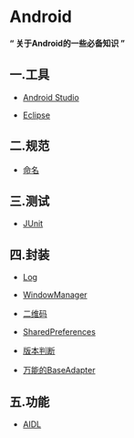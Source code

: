 # Android

**“ 关于Android的一些必备知识 ”**

## 一.工具

- [Android Studio](https://github.com/LiuGuiLinAndroid/Android/blob/master/%E5%B7%A5%E5%85%B7/Android%20Studio/AndroidStudio.md)

- [Eclipse](https://github.com/LiuGuiLinAndroid/Android/blob/master/%E5%B7%A5%E5%85%B7/Eclipse/Eclipse.md)

## 二.规范

- [命名](https://github.com/LiuGuiLinAndroid/Android/blob/master/%E8%A7%84%E8%8C%83/%E5%91%BD%E5%90%8D/%E5%91%BD%E5%90%8D%E8%A7%84%E8%8C%83.md)

## 三.测试

- [JUnit](https://github.com/LiuGuiLinAndroid/Android/blob/master/%E6%B5%8B%E8%AF%95/JUnit/JUnit.md)

## 四.封装

- [Log](https://github.com/LiuGuiLinAndroid/Android/blob/master/%E5%B0%81%E8%A3%85/Log/L.java)

- [WindowManager](https://github.com/LiuGuiLinAndroid/Android/blob/master/%E5%B0%81%E8%A3%85/WindowManager/WindowManager.md)

- [二维码](https://github.com/LiuGuiLinAndroid/Android/blob/master/%E5%B0%81%E8%A3%85/%E4%BA%8C%E7%BB%B4%E7%A0%81/%E4%BA%8C%E7%BB%B4%E7%A0%81.md)

- [SharedPreferences]()

- [版本判断]()

- [万能的BaseAdapter]()

## 五.功能

- [AIDL](https://github.com/LiuGuiLinAndroid/Android/blob/master/%E5%8A%9F%E8%83%BD/AIDL/AIDL.md)